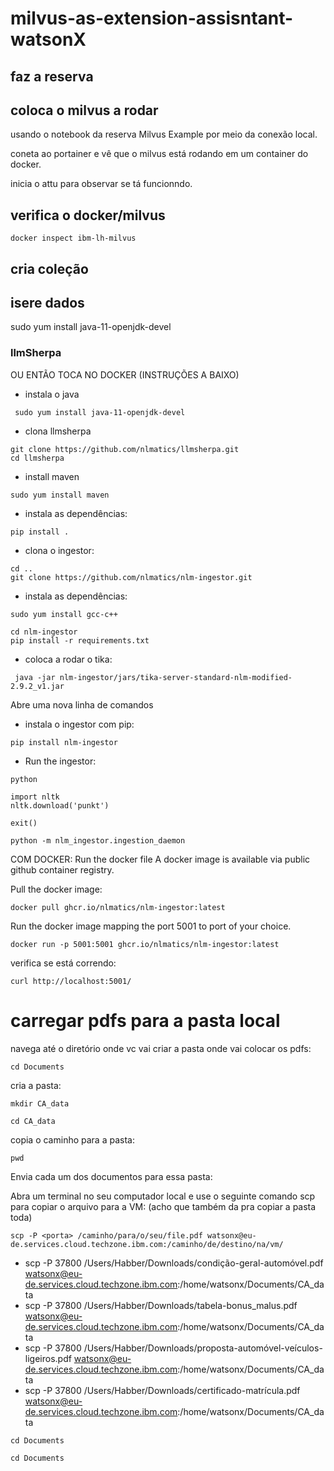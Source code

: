 # milvus-as-extension-assisntant-watsonX

## faz a reserva 

## coloca o milvus a rodar
usando o notebook da reserva Milvus Example por meio da conexão local.

coneta ao portainer e vê que o milvus está rodando em um container do docker.

inicia o attu para observar se tá funcionndo.

## verifica o docker/milvus
```
docker inspect ibm-lh-milvus
```

## cria coleção

## isere dados 
 sudo yum install java-11-openjdk-devel
### llmSherpa
OU ENTÃO TOCA NO DOCKER (INSTRUÇÕES A BAIXO)
- instala o java
```
 sudo yum install java-11-openjdk-devel
```
- clona llmsherpa
```
git clone https://github.com/nlmatics/llmsherpa.git
cd llmsherpa
```
- install maven
```
sudo yum install maven
```
- instala as dependências:
```
pip install .
```
- clona o ingestor:
```
cd ..
git clone https://github.com/nlmatics/nlm-ingestor.git
```
- instala as dependências:
```
sudo yum install gcc-c++
```

```
cd nlm-ingestor
pip install -r requirements.txt
```
- coloca a rodar o tika:
```
 java -jar nlm-ingestor/jars/tika-server-standard-nlm-modified-2.9.2_v1.jar
```

Abre uma nova linha de comandos 
- instala o ingestor com pip:
```
pip install nlm-ingestor
```
- Run the ingestor:
```
python
```
```
import nltk
nltk.download('punkt')
```
```
exit()
```
```
python -m nlm_ingestor.ingestion_daemon
```

COM DOCKER:
Run the docker file
A docker image is available via public github container registry.

Pull the docker image:
```
docker pull ghcr.io/nlmatics/nlm-ingestor:latest
```
Run the docker image mapping the port 5001 to port of your choice.
```
docker run -p 5001:5001 ghcr.io/nlmatics/nlm-ingestor:latest
```
verifica se está correndo:
```
curl http://localhost:5001/
```




# carregar pdfs para a pasta local

navega até o diretório onde vc vai criar a pasta onde vai colocar os pdfs:
```
cd Documents
```
cria a pasta:
```
mkdir CA_data
```
```
cd CA_data
```
copia o caminho para a pasta:
```
pwd
```

Envia cada um dos documentos para essa pasta:

Abra um terminal no seu computador local e use o seguinte comando scp para copiar o arquivo para a VM:
(acho que também da pra copiar a pasta toda)
```
scp -P <porta> /caminho/para/o/seu/file.pdf watsonx@eu-de.services.cloud.techzone.ibm.com:/caminho/de/destino/na/vm/
```

 - scp -P 37800 /Users/Habber/Downloads/condição-geral-automóvel.pdf watsonx@eu-de.services.cloud.techzone.ibm.com:/home/watsonx/Documents/CA_data
 - scp -P 37800 /Users/Habber/Downloads/tabela-bonus_malus.pdf watsonx@eu-de.services.cloud.techzone.ibm.com:/home/watsonx/Documents/CA_data
 - scp -P 37800 /Users/Habber/Downloads/proposta-automóvel-veículos-ligeiros.pdf watsonx@eu-de.services.cloud.techzone.ibm.com:/home/watsonx/Documents/CA_data
 - scp -P 37800 /Users/Habber/Downloads/certificado-matrícula.pdf watsonx@eu-de.services.cloud.techzone.ibm.com:/home/watsonx/Documents/CA_data

```
cd Documents
```
```
cd Documents
```
